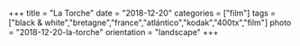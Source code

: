 +++
title = "La Torche"
date = "2018-12-20"
categories = ["film"]
tags = ["black & white","bretagne","france","atlántico","kodak","400tx","film"]
photo = "2018-12-20-la-torche"
orientation = "landscape"
+++
